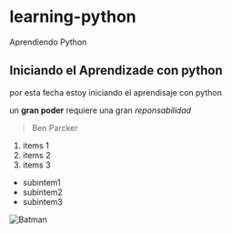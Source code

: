 # learning-python
Aprendiendo Python
## Iniciando el Aprendizade con python
por esta fecha estoy iniciando el aprendisaje con python

un **gran poder** requiere una gran *reponsabilidad*
>Ben Parcker
1. items 1
2. items 2
3. items 3
  * subintem1
  * subintem2
  * subintem3

![Batman](https://upload.wikimedia.org/wikipedia/commons/9/9a/King_Arthur_Logo.svg)
